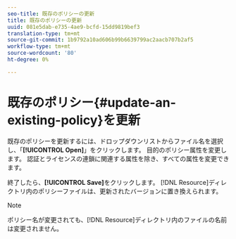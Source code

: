 ```yaml
---
seo-title: 既存のポリシーの更新
title: 既存のポリシーの更新
uuid: 081e5dab-e735-4ae9-bcfd-15dd9819bef3
translation-type: tm+mt
source-git-commit: 1b9792a10ad606b99b6639799ac2aacb707b2af5
workflow-type: tm+mt
source-wordcount: '80'
ht-degree: 0%

---
```



# 既存のポリシー{#update-an-existing-policy}を更新

既存のポリシーを更新するには、ドロップダウンリストからファイル名を選択し、「**[!UICONTROL Open]**」をクリックします。 目的のポリシー属性を変更します。 認証とライセンスの連鎖に関連する属性を除き、すべての属性を変更できます。

終了したら、**[!UICONTROL Save]**&#x200B;をクリックします。 [!DNL Resource]ディレクトリ内のポリシーファイルは、更新されたバージョンに置き換えられます。

>[!NOTE]
>
>ポリシー名が変更されても、[!DNL Resource]ディレクトリ内のファイルの名前は変更されません。

